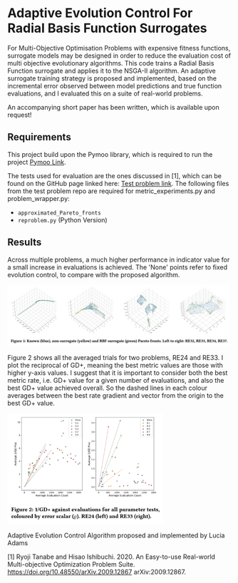 # Adaptive Evolution Control For Radial Basis Function Surrogates
For Multi-Objective Optimisation Problems with expensive fitness functions, surrogate models may be designed in order to reduce the evaluation cost of multi objective evolutionary algorithms. This code trains a Radial Basis Function surrogate and applies it to the NSGA-II
algorithm. An adaptive surrogate training strategy is proposed and implemented,
based on the incremental error observed between model predictions and true function evaluations, and I evaluated this on a suite of
real-world problems.

An accompanying short paper has been written, which is available upon request!

## Requirements

This project build upon the Pymoo library, which is required to run the project [Pymoo Link](https://pymoo.org).

The tests used for evaluation are the ones discussed in [1], which can be found on the GitHub page linked here: [Test problem link](https://github.com/ryojitanabe/reproblems).
The following files from the test problem repo are required for metric_experiments.py and problem_wrapper.py:

 - ``approximated_Pareto_fronts``
 - ``reproblem.py`` (Python Version)

## Results

Across multiple problems, a much higher performance in indicator value for a small increase in evaluations is achieved. The 'None' points refer to fixed evolution control, to compare with the proposed algorithm.

<img src="static/ParetoFrontsReportFigure.png" alt="Experiment Pareto Fronts" width="500"/>

Figure 2 shows all the averaged trials for two problems, RE24 and
RE33. I plot the reciprocal of GD+, meaning the best metric values are
those with higher y-axis values. I suggest that it is important to
consider both the best metric rate, i.e. GD+ value for a given number
of evaluations, and also the best GD+ value achieved overall. So
the dashed lines in each colour averages between the best rate
gradient and vector from the origin to the best GD+ value.

<img src="static/ExperimentScatterPlots.png" alt="Experiment Scatter Plots" width="350"/>


Adaptive Evolution Control Algorithm proposed and implemented by Lucia Adams


[1] Ryoji Tanabe and Hisao Ishibuchi. 2020. An Easy-to-use Real-world Multi-objective Optimization Problem Suite. https://doi.org/10.48550/arXiv.2009.12867
arXiv:2009.12867.



